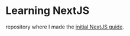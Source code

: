 # Learning NextJS
repository where I made the [initial NextJS guide](https://nextjs.org/learn/basics/create-nextjs-app?utm_source=next-site&utm_medium=homepage-cta&utm_campaign=next-website).
